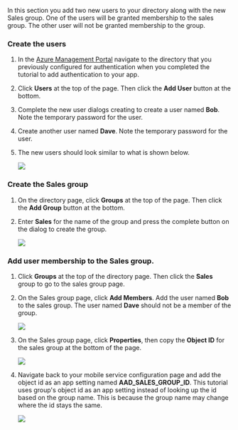 In this section you add two new users to your directory along with the new Sales group. One of the users will be granted membership to the sales group. The other user will not be granted membership to the group. 

### Create the users


1. In the [Azure Management Portal](https://manage.windowsazure.cn) navigate to the directory that you previously configured for authentication when you completed the tutorial to add authentication to your app.
2. Click **Users** at the top of the page. Then click the **Add User** button at the bottom. 
3. Complete the new user dialogs creating to create a user named **Bob**. Note the temporary password for the user. 
4. Create another user named **Dave**. Note the temporary password for the user.
5. The new users should look similar to what is shown below.

    ![](./media/mobile-services-aad-rbac-create-sales-group/users.png)    


### Create the Sales group


1. On the directory page, click **Groups** at the top of the page. Then click the **Add Group** button at the bottom. 
2. Enter **Sales** for the name of the group and press the complete button on the dialog to create the group. 

    ![](./media/mobile-services-aad-rbac-create-sales-group/sales-group.png)

### Add user membership to the Sales group.


1. Click **Groups** at the top of the directory page. Then click the **Sales** group to go to the sales group page. 
2. On the Sales group page, click **Add Members**. Add the user named **Bob** to the sales group. The user named **Dave** should not be a member of the group.

    ![](./media/mobile-services-aad-rbac-create-sales-group/group-membership.png)

3. On the Sales group page, click **Properties**, then copy the **Object ID** for the sales group at the bottom of the page. 

   
    ![](./media/mobile-services-aad-rbac-create-sales-group/sales-group-id.png)

4. Navigate back to your mobile service configuration page and add the object id as an app setting named **AAD\_SALES\_GROUP\_ID**. This tutorial uses group's object id as an app setting instead of looking up the id based on the group name. This is because the group name may change where the id stays the same.

    ![](./media/mobile-services-aad-rbac-create-sales-group/sales-group-id-app-setting.png)